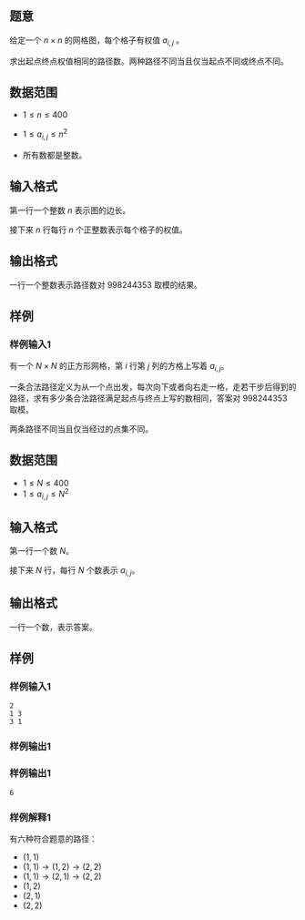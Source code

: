 ## 题意

给定一个 $n \times n$ 的网格图，每个格子有权值 $a_{i,j}$ 。

求出起点终点权值相同的路径数。两种路径不同当且仅当起点不同或终点不同。

## 数据范围

- $1 \leq n \leq 400$

- $1 \leq a_{i,j} \leq n^2$

- 所有数都是整数。

## 输入格式

第一行一个整数 $n$ 表示图的边长。

接下来 $n$ 行每行 $n$ 个正整数表示每个格子的权值。

## 输出格式

一行一个整数表示路径数对 $998244353$ 取模的结果。

## 样例

### 样例输入1

有一个 $N\times N$ 的正方形网格，第 $i$ 行第 $j$ 列的方格上写着 $a_{i,j}$。

一条合法路径定义为从一个点出发，每次向下或者向右走一格，走若干步后得到的路径，求有多少条合法路径满足起点与终点上写的数相同，答案对 $998244353$ 取模。

两条路径不同当且仅当经过的点集不同。

##  数据范围

- $1\le N\le 400$
- $1\le a_{i,j}\le N^2$

##  输入格式

第一行一个数 $N$。

接下来 $N$ 行，每行 $N$ 个数表示 $a_{i,j}$。

##  输出格式

一行一个数，表示答案。

##  样例

###  样例输入1

```
2
1 3
3 1
```

### 样例输出1

###  样例输出1

```
6
```

###  样例解释1

有六种符合题意的路径：

-   $(1,1)$
-   $(1,1)  \to  (1,2)  \to  (2,2)$
-   $(1,1)  \to  (2,1)  \to  (2,2)$
-   $(1,2)$
-   $(2,1)$
-   $(2,2)$
